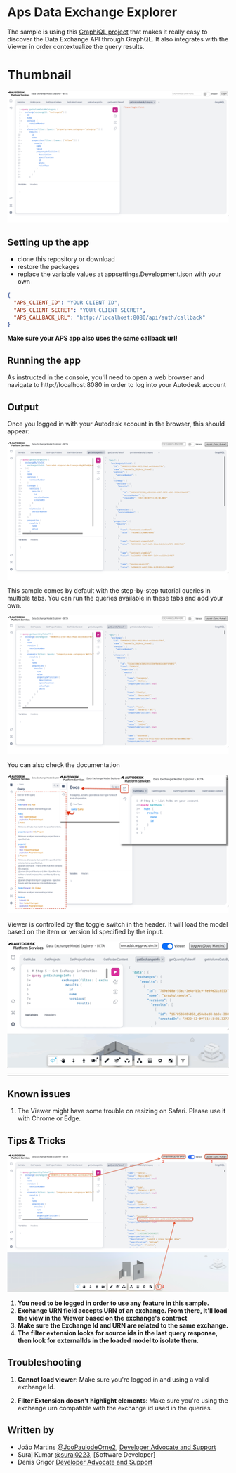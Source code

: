 # Aps Data Exchange Explorer

The sample is using this [GraphiQL project](https://github.com/graphql/graphiql) that makes it really easy to discover the Data Exchange API through GraphQL.
It also integrates with the Viewer in order contextualize the query results.

# Thumbnail

![Thumbnail](./thumbnail.png)

## Setting up the app

- clone this repository or download
- restore the packages
- replace the variable values at appsettings.Development.json with your own

```json
{
  "APS_CLIENT_ID": "YOUR CLIENT ID",
  "APS_CLIENT_SECRET": "YOUR CLIENT SECRET",
  "APS_CALLBACK_URL": "http://localhost:8080/api/auth/callback"
}
```

**Make sure your APS app also uses the same callback url!**

## Running the app

As instructed in the console, you'll need to open a web browser and navigate to http://localhost:8080 in order to log into your Autodesk account

## Output

Once you logged in with your Autodesk account in the browser, this should appear:

![GraphiQL](./readme/GraphiQL.png)

This sample comes by default with the step-by-step tutorial queries in multiple tabs. You can run the queries available in these tabs and add your own.

![Queries](./readme/Queries.png)

You can also check the documentation

![Docs](./readme/Docs.png)

Viewer is controlled by the toggle switch in the header. It will load the model based on the item or version Id specified by the input.

![workflow](./readme/workflow.gif)

---

## Known issues

1. The Viewer might have some trouble on resizing on Safari. Please use it with Chrome or Edge.

## Tips & Tricks

![Tips](./readme/Tips.png)

1. **You need to be logged in order to use any feature in this sample.**
2. **Exchange URN field accepts URN of an exchange. From there, it'll load the view in the Viewer based on the exchange's contract**
3. **Make sure the Exchange Id and URN are related to the same exchange.**
4. **The filter extension looks for source ids in the last query response, then look for externalIds in the loaded model to isolate them.**

## Troubleshooting

1. **Cannot load viewer**: Make sure you're logged in and using a valid exchange Id.

2. **Filter Extension doesn't highlight elements**: Make sure you're using the exchange urn compatible with the exchange id used in the queries.

## Written by

- João Martins [@JooPaulodeOrne2](http://twitter.com/JooPaulodeOrne2), [Developer Advocate and Support](http://aps.autodesk.com)
- Suraj Kumar [@suraj0223](https://www.linkedin.com/in/suraj0223/), [Software Developer]
- Denis Grigor  [Developer Advocate and Support](http://aps.autodesk.com)
